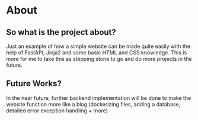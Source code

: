 # About

## So what is the project about?

Just an example of how a simple website can be made quite easily with the help of FastAPI, Jinja2 and some basic HTML and CSS knowledge. This is more for me to take this as stepping stone to go and do more projects in the future.

## Future Works?

In the near future, further backend implementation will be done to make the website function more like a blog (dockerizing files, adding a database, detailed error exception handling + more)